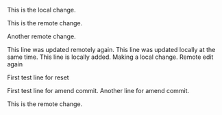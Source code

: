 This is the local change.

This is the remote change.

Another remote change.

This line was updated remotely again.
This line was updated locally at the same time.
This line is locally added.
Making a local change.
Remote edit again

First test line for reset

First test line for amend commit.
Another line for amend commit.

This is the remote change.





